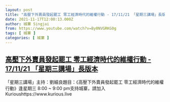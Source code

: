 ```yaml
---
layout: post
title: "高壓下外賣員發起罷工 零工經濟時代的維權行動 - 17/11/21 「星期三講場」長版本"
date: 2021-11-17T12:00:13.000Z
author: 城寨 Singjai
from: https://www.youtube.com/watch?v=By0NVGRKG0g
tags: [ 城寨 ]
categories: [ 城寨 ]
---
```

<!--1637150413000-->
[高壓下外賣員發起罷工 零工經濟時代的維權行動 - 17/11/21 「星期三講場」長版本](https://www.youtube.com/watch?v=By0NVGRKG0g)
------

<div>
「星期三講場」主持：劉細良題目：《高壓下外賣員發起罷工 零工經濟時代的維權行動》逢星期三 8:00 ~ 9:00 pm支持城寨，請加入Kurioushttps://www.kurious.live
</div>
